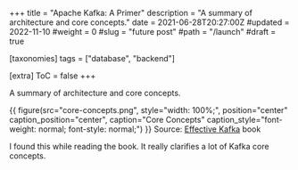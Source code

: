 +++
title = "Apache Kafka: A Primer"
description = "A summary of architecture and core concepts."
date = 2021-06-28T20:27:00Z
#updated = 2022-11-10
#weight = 0
#slug = "future post"
#path = "/launch"
#draft = true

[taxonomies]
tags = ["database", "backend"]

[extra]
ToC = false
+++

A summary of architecture and core concepts.

{{ figure(src="core-concepts.png",
       style="width: 100%;",
       position="center"
       caption_position="center",
       caption="Core Concepts"
       caption_style="font-weight: normal; font-style: normal;") }}
Source: [Effective Kafka](https://leanpub.com/effectivekafka) book

I found this while reading the book. It really clarifies a lot of Kafka core concepts.
